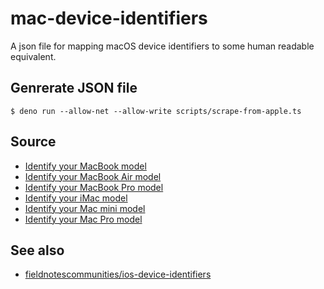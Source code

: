 # mac-device-identifiers
A json file for mapping macOS device identifiers to some human readable equivalent.

## Genrerate JSON file
```
$ deno run --allow-net --allow-write scripts/scrape-from-apple.ts
```

## Source
- [Identify your MacBook model](https://support.apple.com/en-us/HT201608)
- [Identify your MacBook Air model](https://support.apple.com/en-us/HT201862)
- [Identify your MacBook Pro model](https://support.apple.com/en-us/HT201300)
- [Identify your iMac model](https://support.apple.com/en-us/HT201634)
- [Identify your Mac mini model](https://support.apple.com/en-us/HT201894)
- [Identify your Mac Pro model](https://support.apple.com/en-us/HT202888)

## See also
- [fieldnotescommunities/ios-device-identifiers](https://github.com/fieldnotescommunities/ios-device-identifiers)
